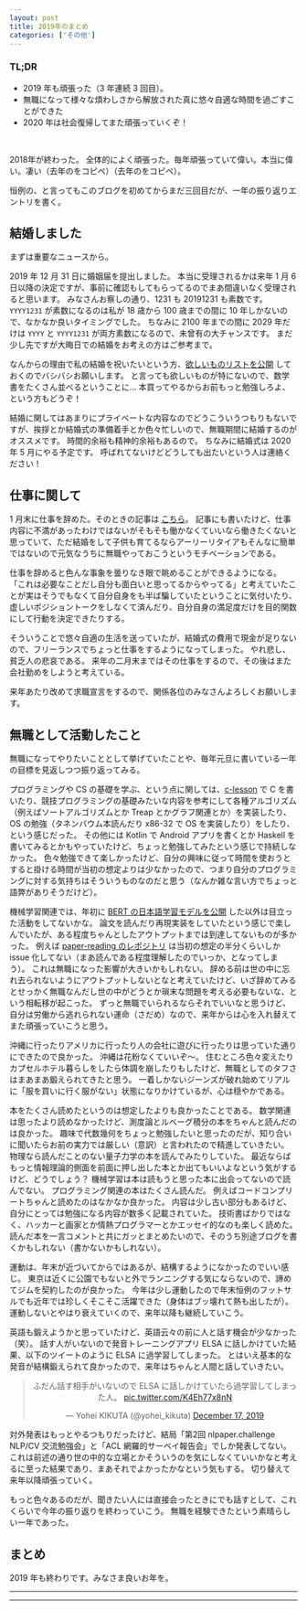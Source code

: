 ```yaml
---
layout: post
title: 2019年のまとめ
categories: ['その他']
---
```



### TL;DR
- 2019 年も頑張った（3 年連続 3 回目）。
- 無職になって様々な煩わしさから解放された真に悠々自適な時間を過ごすことができた
- 2020 年は社会復帰してまた頑張っていくぞ！
<br>

2018年が終わった。 全体的によく頑張った。毎年頑張っていて偉い。本当に偉い。凄い（去年のをコピペ）（去年のをコピペ）。

恒例の、と言ってもこのブログを初めてからまだ三回目だが、一年の振り返りエントリを書く。


## 結婚しました
まずは重要なニュースから。

2019 年 12 月 31 日に婚姻届を提出しました。
本当に受理されるかは来年 1 月 6 日以降の決定ですが、事前に確認もしてもらってるのでまあ間違いなく受理されると思います。
みなさんお察しの通り、1231 も 20191231 も素数です。
`YYYY1231` が素数になるのは私が 18 歳から 100 歳までの間に 10 年しかないので、なかなか良いタイミングでした。
ちなみに 2100 年までの間に 2029 年だけは `YYYY` と `YYYY1231` が両方素数になるので、未曾有の大チャンスです。
まだ少し先ですが大晦日での結婚をお考えの方はご参考まで。

なんからの理由で私の結婚を祝いたいという方、[欲しいものリストを公開](https://www.amazon.jp/hz/wishlist/ls/1MD336Z6195VM?ref_=wl_share) しておくのでバシバシお願いします。
と言っても欲しいものが特にないので、数学書をたくさん並べるということに...
本買ってやるからお前もっと勉強しろよ、という方もどうぞ！

結婚に関してはあまりにプライベートな内容なのでどうこういうつもりもないですが、挨拶とか結婚式の準備着手とか色々忙しいので、無職期間に結婚するのがオススメです。
時間的余裕も精神的余裕もあるので。
ちなみに結婚式は 2020 年 5 月にやる予定です。
呼ばれてないけどどうしても出たいという人は連絡ください！


## 仕事に関して
1 月末に仕事を辞めた。そのときの記事は [こちら](https://yoheikikuta.github.io/retirement/)。
記事にも書いたけど、仕事内容に不満があったわけではないがそもそも働かなくていいなら働きたくないと思っていて、ただ結婚をして子供も育てるならアーリーリタイアもそんなに簡単ではないので元気なうちに無職やっておこうというモチベーションである。

仕事を辞めると色んな事象を曇りなき眼で眺めることができるようになる。
「これは必要なことだし自分も面白いと思ってるからやってる」と考えていたことが実はそうでもなくて自分自身をも半ば騙していたということに気付いたり、虚しいポジショントークをしなくて済んだり、自分自身の満足度だけを目的関数にして行動を決定できたりする。

そういうことで悠々自適の生活を送っていたが、結婚式の費用で現金が足りないので、フリーランスでちょっと仕事をするようになってしまった。
やれ悲し、貧乏人の悲哀である。
来年の二月末まではその仕事をするので、その後はまた会社勤めをしようと考えている。

来年あたり改めて求職宣言をするので、関係各位のみなさんよろしくお願いします。


## 無職として活動したこと
無職になってやりたいこととして挙げていたことや、毎年元旦に書いている一年の目標を見返しつつ振り返ってみる。

プログラミングや CS の基礎を学ぶ、という点に関しては、[c-lesson](https://karino2.github.io/c-lesson/) で C を書いたり、競技プログラミングの基礎みたいな内容を参考にして各種アルゴリズム（例えばソートアルゴリズムとか Treap とかグラフ関連とか）を実装したり、OS の勉強（タネンバウム本読んだり x86-32 で OS を実装したり）をしたり、という感じだった。
その他には Kotlin で Android アプリを書くとか Haskell を書いてみるとかもやっていたけど、ちょっと勉強してみたという感じで持続しなかった。
色々勉強できて楽しかったけど、自分の興味に従って時間を使おうとすると掛ける時間が当初の想定よりは少なかったので、つまり自分のプログラミングに対する気持ちはそういうものなのだと思う（なんか雑な言い方でちょっと語弊がありそうだけど）。

機械学習関連では、年初に [BERT の日本語学習モデルを公開](https://github.com/yoheikikuta/bert-japanese) した以外は目立った活動をしてないかな。
論文を読んだり再現実装をしていたという感じで楽しんでいたが、ある程度ちゃんとしたアウトプットまでは到達してないものが多かった。
例えば [paper-reading のレポジトリ](https://github.com/yoheikikuta/paper-reading) は当初の想定の半分くらいしか issue 化してない（まあ読んである程度理解したのでいっか、となってしまう）。
これは無職になった影響が大きいかもしれない。
辞める前は世の中に忘れ去られないようにアウトプットしないとなと考えていたけど、いざ辞めてみるとせっかく無職なんだし世の中がどうとか瑣末な問題を考える必要もないな、という相転移が起こった。
ずっと無職でいられるならそれでいいなと思うけど、自分は労働から逃れられない運命（さだめ）なので、来年からは心を入れ替えてまた頑張っていこうと思う。

沖縄に行ったりアメリカに行ったり人の会社に遊びに行ったりは思っていた通りにできたので良かった。
沖縄は花粉なくていいぞ〜。
住むところ色々変えたりカプセルホテル暮らしをしたら体調を崩したりもしたけど、無職としてのタフさはまあまあ鍛えられてきたと思う。
一着しかないジーンズが破れ始めてリアルに「服を買いに行く服がない」状態になりかけているが、心は穏やかである。

本をたくさん読めたというのは想定したよりも良かったことである。
数学関連は思ったより読めなかったけど、測度論とルベーグ積分の本をちゃんと読んだのは良かった。
趣味で代数幾何をちょっと勉強したいと思ったのだが、知り合いに聞いたらお前の実力では厳しい（意訳）と言われたので精進していきたい。
物理なら読んだことのない量子力学の本を読んでみたりしていた。
最近ならばもっと情報理論的側面を前面に押し出した本とか出てもいいよなという気がするけど、どうでしょう？
機械学習は本は読もうと思った本に出会ってないので読んでない。
プログラミング関連の本はたくさん読んだ。
例えばコードコンプリートちゃんと読めたのはなかなか良かった。
内容は少し古い部分もあるけど、自分にとっては勉強になる内容が数多く記載されていた。
技術書ばかりではなく、ハッカーと画家とか情熱プログラマーとかエッセイ的なのも楽しく読めた。
読んだ本を一言コメントと共にガッとまとめたいので、そのうち別途ブログを書くかもしれない（書かないかもしれない）。

運動は、年末が近づいてからではあるが、結構するようになかったのでいい感じ。
東京は近くに公園でもないと外でランニングする気にならないので、諦めてジムを契約したのが良かった。
今年は少し運動したので年末恒例のフットサルでも近年では珍しくそこそこ活躍できた（身体はブッ壊れて熱も出したが）。
運動しないとやはり衰えていくので、来年以降も継続していこう。

英語も鍛えようかと思っていたけど、英語云々の前に人と話す機会が少なかった（笑）。
話す人がいないので発音トレーニングアプリ ELSA に話しかけていた結果、以下のツイートのように ELSA に過学習してしまった。
とはいえ基本的な発音が結構鍛えられて良かったので、来年はちゃんと人間と話していきたい。

<div align="center">
<blockquote class="twitter-tweet"><p lang="ja" dir="ltr">ふだん話す相手がいないので ELSA に話しかけていたら過学習してしまった人。 <a href="https://t.co/K4Eh77x8nN">pic.twitter.com/K4Eh77x8nN</a></p>&mdash; Yohei KIKUTA (@yohei_kikuta) <a href="https://twitter.com/yohei_kikuta/status/1206881141921177602?ref_src=twsrc%5Etfw">December 17, 2019</a></blockquote> <script async src="https://platform.twitter.com/widgets.js" charset="utf-8"></script>
</div>

対外発表はもっとやるつもりだったけど、結局「第2回 nlpaper.challenge NLP/CV 交流勉強会」と「ACL 網羅的サーベイ報告会」でしか発表してない。
これは前述の通り世の中的な立場とかそういうのを気にしなくていいかなと考えるに至った結果であり、まあそれでよかったかなという気もする。
切り替えて来年以降頑張っていく。

もっと色々あるのだが、聞きたい人には直接会ったときにでも話すとして、これくらいで今年の振り返りを終わっていこう。
無職を経験できたという素晴らしい一年であった。


## まとめ
2019 年も終わりです。みなさま良いお年を。


---
---
<br>

